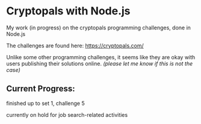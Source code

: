 # Cryptopals with Node.js
My work (in progress) on the cryptopals programming challenges, done in Node.js

The challenges are found here: https://cryptopals.com/

Unlike some other programming challenges, it seems like they are okay with users publishing their solutions online.
*(please let me know if this is not the case)*

## Current Progress:
finished up to set 1, challenge 5

currently on hold for job search-related activities
